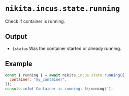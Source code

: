 # `nikita.incus.state.running`

Check if container is running.

## Output

- `$status`
  Was the container started or already running.

## Example

```js
const { running } = await nikita.incus.state.running({
  container: "my_container",
});
console.info(`Container is running: ${running}`);
```
